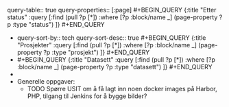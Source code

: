 query-table:: true
query-properties:: [:page]
#+BEGIN_QUERY
	{:title "Etter status"
     :query [:find (pull ?p [*])
	 :where
         [?p :block/name _]
         (page-property ?p :type "status")
]}
#+END_QUERY

- query-sort-by:: tech
  query-sort-desc:: true
  #+BEGIN_QUERY
  	{:title "Prosjekter"
       :query [:find (pull ?p [*])
  	:where
           [?p :block/name _]
           (page-property ?p :type "prosjekt")
  ]}
  #+END_QUERY
- #+BEGIN_QUERY
  	{:title "Datasett"
       :query [:find (pull ?p [*])
  	 :where
           [?p :block/name _]
           (page-property ?p :type "datasett")
  ]}
  #+END_QUERY
-
- Generelle oppgaver:
	- TODO Spørre USIT om å få lagt inn noen docker images på Harbor, PHP, tilgang til Jenkins for å bygge bilder?